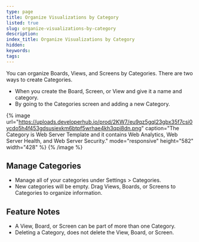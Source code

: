 ```yaml
---
type: page
title: Organize Visualizations by Category
listed: true
slug: organize-visualizations-by-category
description: 
index_title: Organize Visualizations by Category
hidden: 
keywords: 
tags: 
---
```



You can organize Boards, Views, and Screens by Categories. There are two ways to create Categories.

- When you create the Board, Screen, or View and give it a name and category.
- By going to the Categories screen and adding a new Category.

{% image url="https://uploads.developerhub.io/prod/2KW7/eu9qz5gql23gbx35f7csi0ycdo5h4f453gdsusiexkm6btpf5wrhae4kh3qpi8dn.png" caption="The Category is Web Server Template and it contains Web Analytics, Web Server Health, and Web Server Security." mode="responsive" height="582" width="428" %}
{% /image %}

## Manage Categories

- Manage all of your categories under Settings &gt; Categories.
- New categories will be empty. Drag Views, Boards, or Screens to Categories to organize information.

## Feature Notes

- A View, Board, or Screen can be part of more than one Category.
- Deleting a Category, does not delete the View, Board, or Screen.